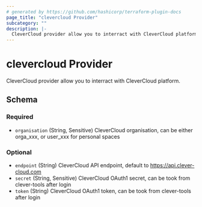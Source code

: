 ```yaml
---
# generated by https://github.com/hashicorp/terraform-plugin-docs
page_title: "clevercloud Provider"
subcategory: ""
description: |-
  CleverCloud provider allow you to interract with CleverCloud platform.
---
```


# clevercloud Provider

CleverCloud provider allow you to interract with CleverCloud platform.



<!-- schema generated by tfplugindocs -->
## Schema

### Required

- `organisation` (String, Sensitive) CleverCloud organisation, can be either orga_xxx, or user_xxx for personal spaces

### Optional

- `endpoint` (String) CleverCloud API endpoint, default to https://api.clever-cloud.com
- `secret` (String, Sensitive) CleverCloud OAuth1 secret, can be took from clever-tools after login
- `token` (String) CleverCloud OAuth1 token, can be took from clever-tools after login
